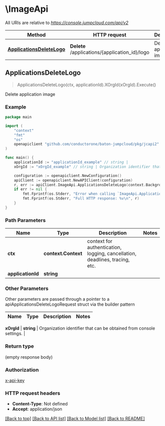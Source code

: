 # \ImageApi

All URIs are relative to *https://console.jumpcloud.com/api/v2*

Method | HTTP request | Description
------------- | ------------- | -------------
[**ApplicationsDeleteLogo**](ImageApi.md#ApplicationsDeleteLogo) | **Delete** /applications/{application_id}/logo | Delete application image



## ApplicationsDeleteLogo

> ApplicationsDeleteLogo(ctx, applicationId).XOrgId(xOrgId).Execute()

Delete application image



### Example

```go
package main

import (
    "context"
    "fmt"
    "os"
    openapiclient "github.com/conductorone/baton-jumpcloud/pkg/jcapi2"
)

func main() {
    applicationId := "applicationId_example" // string | 
    xOrgId := "xOrgId_example" // string | Organization identifier that can be obtained from console settings. (optional)

    configuration := openapiclient.NewConfiguration()
    apiClient := openapiclient.NewAPIClient(configuration)
    r, err := apiClient.ImageApi.ApplicationsDeleteLogo(context.Background(), applicationId).XOrgId(xOrgId).Execute()
    if err != nil {
        fmt.Fprintf(os.Stderr, "Error when calling `ImageApi.ApplicationsDeleteLogo``: %v\n", err)
        fmt.Fprintf(os.Stderr, "Full HTTP response: %v\n", r)
    }
}
```

### Path Parameters


Name | Type | Description  | Notes
------------- | ------------- | ------------- | -------------
**ctx** | **context.Context** | context for authentication, logging, cancellation, deadlines, tracing, etc.
**applicationId** | **string** |  | 

### Other Parameters

Other parameters are passed through a pointer to a apiApplicationsDeleteLogoRequest struct via the builder pattern


Name | Type | Description  | Notes
------------- | ------------- | ------------- | -------------

 **xOrgId** | **string** | Organization identifier that can be obtained from console settings. | 

### Return type

 (empty response body)

### Authorization

[x-api-key](../README.md#x-api-key)

### HTTP request headers

- **Content-Type**: Not defined
- **Accept**: application/json

[[Back to top]](#) [[Back to API list]](../README.md#documentation-for-api-endpoints)
[[Back to Model list]](../README.md#documentation-for-models)
[[Back to README]](../README.md)


